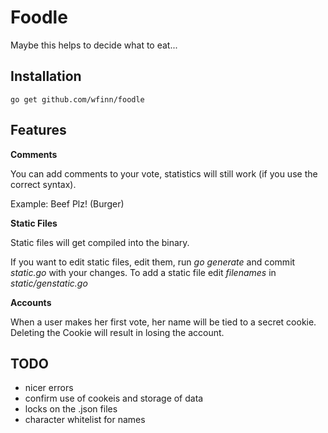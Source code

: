 # Foodle
Maybe this helps to decide what to eat...

## Installation
```
go get github.com/wfinn/foodle
```
## Features
**Comments**

You can add comments to your vote, statistics will still work (if you use the correct syntax).

Example: Beef Plz! (Burger)

**Static Files**

Static files will get compiled into the binary.

If you want to edit static files, edit them, run _go generate_ and commit _static.go_ with your changes.
To add a static file edit _filenames_ in _static/genstatic.go_

**Accounts**

When a user makes her first vote, her name will be tied to a secret cookie.
Deleting the Cookie will result in losing the account.

## TODO
- nicer errors
- confirm use of cookeis and storage of data
- locks on the .json files
- character whitelist for names
